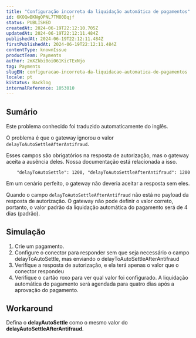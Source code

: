 ```yaml
---
title: "Configuração incorreta da liquidação automática de pagamentos"
id: 6KOQwBKNgOPNL7TM80Bqjf
status: PUBLISHED
createdAt: 2024-06-19T22:12:10.705Z
updatedAt: 2024-06-19T22:12:11.484Z
publishedAt: 2024-06-19T22:12:11.484Z
firstPublishedAt: 2024-06-19T22:12:11.484Z
contentType: knownIssue
productTeam: Payments
author: 2mXZkbi0oi061KicTExNjo
tag: Payments
slugEN: configuracao-incorreta-da-liquidacao-automatica-de-pagamentos
locale: pt
kiStatus: Backlog
internalReference: 1053010
---
```


## Sumário

<div class="alert alert-info">
  <p>Este problema conhecido foi traduzido automaticamente do inglês.</p>
</div>


O problema é que o gateway ignorou o valor `delayToAutoSettleAfterAntifraud`.

Esses campos são obrigatórios na resposta de autorização, mas o gateway aceita a ausência deles. Nossa documentação está relacionada a isso.

        "delayToAutoSettle": 1200, "delayToAutoSettleAfterAntifraud": 1200

Em um cenário perfeito, o gateway não deveria aceitar a resposta sem eles.

Quando o campo `delayToAutoSettleAfterAntifraud` não está no payload da resposta de autorização. O gateway não pode definir o valor correto, portanto, o valor padrão da liquidação automática do pagamento será de 4 dias (padrão).

## Simulação



1. Crie um pagamento.
2. Configure o conector para responder sem que seja necessário o campo delayToAutoSettle, mas enviando o delayToAutoSettleAfterAntifraud
3. Verifique a resposta de autorização, e ela terá apenas o valor que o conector respondeu
4. Verifique o cartão roxo para ver qual valor foi configurado. A liquidação automática do pagamento será agendada para quatro dias após a aprovação do pagamento.

## Workaround



Defina o **delayAutoSettle** como o mesmo valor do **delayAutoSettleAfterAntifraud**.






